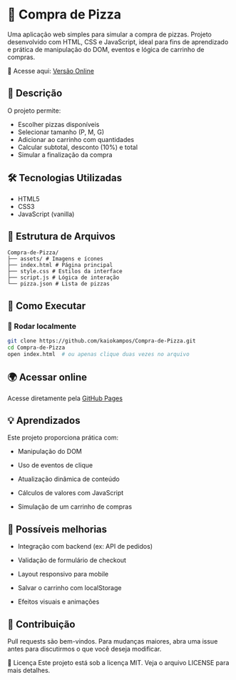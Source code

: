 # 🍕 Compra de Pizza

Uma aplicação web simples para simular a compra de pizzas. Projeto desenvolvido com HTML, CSS e JavaScript, ideal para fins de aprendizado e prática de manipulação do DOM, eventos e lógica de carrinho de compras.

🔗 Acesse aqui: [Versão Online](https://kaiokampos.github.io/Compra-de-Pizza/)

## 🧾 Descrição

O projeto permite:

- Escolher pizzas disponíveis
- Selecionar tamanho (P, M, G)
- Adicionar ao carrinho com quantidades
- Calcular subtotal, desconto (10%) e total
- Simular a finalização da compra

## 🛠 Tecnologias Utilizadas

- HTML5
- CSS3
- JavaScript (vanilla)

## 📂 Estrutura de Arquivos

```
Compra-de-Pizza/
├── assets/ # Imagens e ícones
├── index.html # Página principal
├── style.css # Estilos da interface
├── script.js # Lógica de interação
└── pizza.json # Lista de pizzas
```

## 🚀 Como Executar

### 🔧 Rodar localmente

```bash
git clone https://github.com/kaiokampos/Compra-de-Pizza.git
cd Compra-de-Pizza
open index.html  # ou apenas clique duas vezes no arquivo
```


## 🌍 Acessar online
Acesse diretamente pela  [GitHub Pages](https://kaiokampos.github.io/Compra-de-Pizza/)

## 💡 Aprendizados
Este projeto proporciona prática com:

* Manipulação do DOM

* Uso de eventos de clique

* Atualização dinâmica de conteúdo

* Cálculos de valores com JavaScript

* Simulação de um carrinho de compras

## 📌 Possíveis melhorias
* Integração com backend (ex: API de pedidos)

* Validação de formulário de checkout

* Layout responsivo para mobile

* Salvar o carrinho com localStorage

* Efeitos visuais e animações

## 🤝 Contribuição
Pull requests são bem-vindos. Para mudanças maiores, abra uma issue antes para discutirmos o que você deseja modificar.

📄 Licença
Este projeto está sob a licença MIT. Veja o arquivo LICENSE para mais detalhes.
